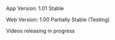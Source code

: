 App Version: 1.01 Stable

Web Version: 1.00 Partially Stable (Testing)

Videos releasing in progress
